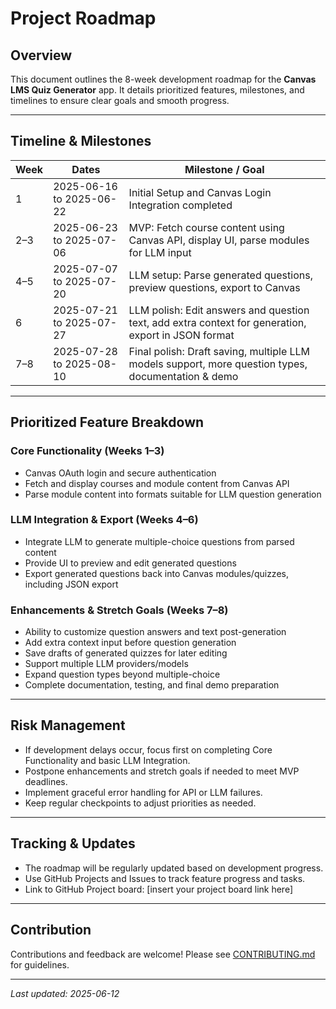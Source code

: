 # Project Roadmap

## Overview

This document outlines the 8-week development roadmap for the **Canvas LMS Quiz Generator** app. It details prioritized features, milestones, and timelines to ensure clear goals and smooth progress.

---

## Timeline & Milestones

| Week | Dates                | Milestone / Goal                                                         |
|-------|----------------------|-------------------------------------------------------------------------|
| 1     | 2025-06-16 to 2025-06-22 | Initial Setup and Canvas Login Integration completed                   |
| 2–3   | 2025-06-23 to 2025-07-06 | MVP: Fetch course content using Canvas API, display UI, parse modules for LLM input |
| 4–5   | 2025-07-07 to 2025-07-20 | LLM setup: Parse generated questions, preview questions, export to Canvas |
| 6     | 2025-07-21 to 2025-07-27 | LLM polish: Edit answers and question text, add extra context for generation, export in JSON format |
| 7–8   | 2025-07-28 to 2025-08-10 | Final polish: Draft saving, multiple LLM models support, more question types, documentation & demo |

---

## Prioritized Feature Breakdown

### Core Functionality (Weeks 1–3)

- Canvas OAuth login and secure authentication  
- Fetch and display courses and module content from Canvas API  
- Parse module content into formats suitable for LLM question generation  

### LLM Integration & Export (Weeks 4–6)

- Integrate LLM to generate multiple-choice questions from parsed content  
- Provide UI to preview and edit generated questions  
- Export generated questions back into Canvas modules/quizzes, including JSON export  

### Enhancements & Stretch Goals (Weeks 7–8)

- Ability to customize question answers and text post-generation  
- Add extra context input before question generation  
- Save drafts of generated quizzes for later editing  
- Support multiple LLM providers/models  
- Expand question types beyond multiple-choice  
- Complete documentation, testing, and final demo preparation  

---

## Risk Management

- If development delays occur, focus first on completing Core Functionality and basic LLM Integration.  
- Postpone enhancements and stretch goals if needed to meet MVP deadlines.  
- Implement graceful error handling for API or LLM failures.  
- Keep regular checkpoints to adjust priorities as needed.

---

## Tracking & Updates

- The roadmap will be regularly updated based on development progress.  
- Use GitHub Projects and Issues to track feature progress and tasks.  
- Link to GitHub Project board: [insert your project board link here]

---

## Contribution

Contributions and feedback are welcome! Please see [CONTRIBUTING.md](CONTRIBUTING.md) for guidelines.

---

*Last updated: 2025-06-12*